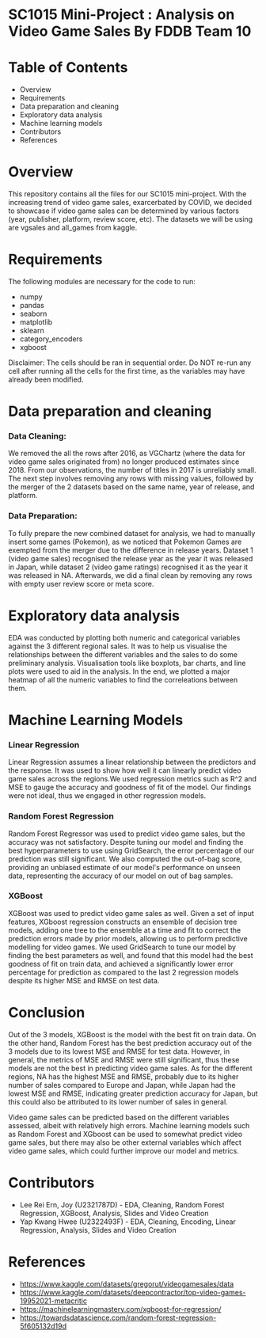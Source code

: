 # SC1015 Mini-Project :  Analysis on Video Game Sales By FDDB Team 10

# Table of Contents 
- Overview
- Requirements 
- Data preparation and cleaning
- Exploratory data analysis
- Machine learning models
- Contributors
- References

# Overview
This repository contains all the files for our SC1015 mini-project. With the increasing trend of video game sales, exarcerbated by COVID, we decided to showcase if video game sales can be determined by various factors (year, publisher, platform, review score, etc). The datasets we will be using are vgsales and all_games from kaggle.

# Requirements
The following modules are necessary for the code to run:
- numpy
- pandas
- seaborn
- matplotlib
- sklearn
- category_encoders
- xgboost

Disclaimer: The cells should be ran in sequential order. Do NOT re-run any cell after running all the cells for the first time, as the variables may have already been modified.

# Data preparation and cleaning
### Data Cleaning:
We removed the all the rows after 2016, as VGChartz (where the data for video game sales originated from) no longer produced estimates since 2018. From our observations, the number of titles in 2017 is unreliably small.
The next step involves removing any rows with missing values, followed by the merger of the 2 datasets based on the same name, year of release, and platform.

### Data Preparation:
To fully prepare the new combined dataset for analysis, we had to manually insert some games (Pokemon), as we noticed that Pokemon Games are exempted from the merger due to the difference in release years. Dataset 1 (video game sales) recognised the release year as the year it was released in Japan, while dataset 2 (video game ratings) recognised it as the year it was released in NA. Afterwards, we did a final clean by removing any rows with empty user review score or meta score. 

# Exploratory data analysis
EDA was conducted by plotting both numeric and categorical variables against the 3 different regional sales. It was to help us visualise the relationships between the different variables and the sales to do some preliminary analysis. Visualisation tools like boxplots, bar charts, and line plots were used to aid in the analysis. In the end, we plotted a major heatmap of all the numeric variables to find the correleations between them.

# Machine Learning Models
### Linear Regression
Linear Regression assumes a linear relationship between the predictors and the response. It was used to show how well it can linearly predict video game sales across the regions.We used regression metrics such as R^2 and MSE to gauge the accuracy and goodness of fit of the model. Our findings were not ideal, thus we engaged in other regression models.

### Random Forest Regression
Random Forest Regressor was used to predict video game sales, but the accuracy was not satisfactory. Despite tuning our model and finding the best hyperparameters to use using GridSearch, the error percentage of our prediction was still significant. We also computed the out-of-bag score, providing an unbiased estimate of our model's performance on unseen data, representing the accuracy of our model on out of bag samples.

### XGBoost
XGBoost was used to predict video game sales as well. Given a set of input features, XGboost regression constructs an ensemble of decision tree models, adding one tree to the ensemble at a time and fit to correct the prediction errors made by prior models, allowing us to perform predictive modelling for video games. We used GridSearch to tune our model by finding the best parameters as well, and found that this model had the best goodness of fit on train data, and achieved a significantly lower error percentage for prediction as compared to the last 2 regression models despite its higher MSE and RMSE on test data.

# Conclusion
Out of the 3 models, XGBoost is the model with the best fit on train data. On the other hand, Random Forest has the best prediction accuracy out of the 3 models due to its lowest MSE and RMSE for test data. However, in general, the metrics of MSE and RMSE were still significant, thus these models are not the best in predicting video game sales. As for the different regions, NA has the highest MSE and RMSE, probably due to its higher number of sales compared to Europe and Japan, while Japan had the lowest MSE and RMSE, indicating greater prediction accuracy for Japan, but this could also be attributed to its lower number of sales in general.

Video game sales can be predicted based on the different variables assessed, albeit with relatively high errors. Machine learning models such as Random Forest and XGboost can be used to somewhat predict video game sales, but there may also be other external variables which affect video game sales, which could further improve our model and metrics.

# Contributors
- Lee Rei Ern, Joy (U2321787D) - EDA, Cleaning, Random Forest Regression, XGBoost, Analysis, Slides and Video Creation
- Yap Kwang Hwee (U2322493F) - EDA, Cleaning, Encoding, Linear Regression, Analysis, Slides and Video Creation

# References
- https://www.kaggle.com/datasets/gregorut/videogamesales/data
- https://www.kaggle.com/datasets/deepcontractor/top-video-games-19952021-metacritic
- https://machinelearningmastery.com/xgboost-for-regression/
- https://towardsdatascience.com/random-forest-regression-5f605132d19d
